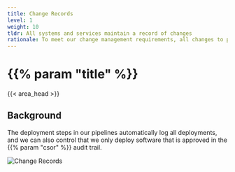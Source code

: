 ```yaml
---
title: Change Records
level: 1
weight: 10
tldr: All systems and services maintain a record of changes
rationale: To meet our change management requirements, all changes to production systems are recorded permanently
---
```


# {{% param "title" %}}
{{< area_head >}}

## Background

The deployment steps in our pipelines automatically log all deployments, and we can also control that we only deploy software that is approved in the {{% param "csor"  %}} audit trail.

![Change Records](/images/change-records.png)